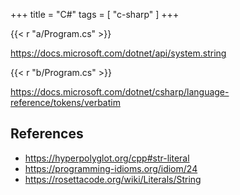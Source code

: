 +++
title = "C#"
tags = [ "c-sharp" ]
+++

{{< r "a/Program.cs" >}}

<https://docs.microsoft.com/dotnet/api/system.string>

{{< r "b/Program.cs" >}}

<https://docs.microsoft.com/dotnet/csharp/language-reference/tokens/verbatim>

## References

- <https://hyperpolyglot.org/cpp#str-literal>
- <https://programming-idioms.org/idiom/24>
- <https://rosettacode.org/wiki/Literals/String>
